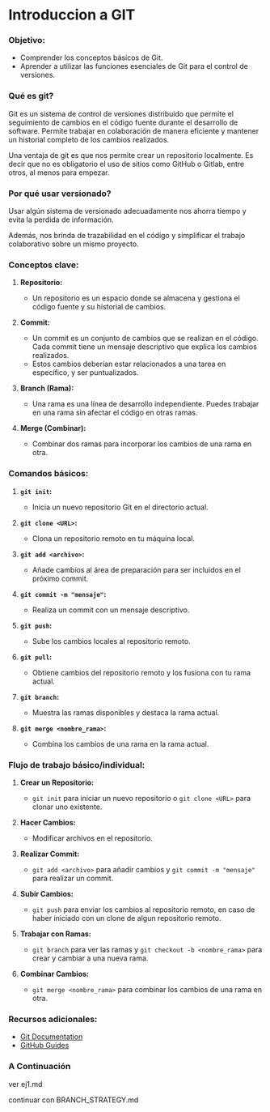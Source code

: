 # Introduccion a GIT

### Objetivo:
- Comprender los conceptos básicos de Git.
- Aprender a utilizar las funciones esenciales de Git para el control de versiones.

### Qué es git?

Git es un sistema de control de versiones distribuido que permite el seguimiento de cambios en el código fuente durante el desarrollo de software. Permite trabajar en colaboración de manera eficiente y mantener un historial completo de los cambios realizados.

Una ventaja de git es que nos permite crear un repositorio localmente. Es decir que no es obligatorio el uso de sitios como GitHub o Gitlab, entre otros, al menos para empezar.

### Por qué usar versionado?

Usar algún sistema de versionado adecuadamente nos ahorra tiempo y evita la perdida de información.

Además, nos brinda de trazabilidad en el código y simplificar el trabajo colaborativo sobre un mismo proyecto.

### Conceptos clave:

1. **Repositorio:**
   - Un repositorio es un espacio donde se almacena y gestiona el código fuente y su historial de cambios.

2. **Commit:**
   - Un commit es un conjunto de cambios que se realizan en el código. Cada commit tiene un mensaje descriptivo que explica los cambios realizados.
   - Estos cambios deberían estar relacionados a una tarea en específico, y ser puntualizados.

3. **Branch (Rama):**
   - Una rama es una línea de desarrollo independiente. Puedes trabajar en una rama sin afectar el código en otras ramas.

4. **Merge (Combinar):**
   - Combinar dos ramas para incorporar los cambios de una rama en otra.

### Comandos básicos:

1. **`git init`:**
   - Inicia un nuevo repositorio Git en el directorio actual.

2. **`git clone <URL>`:**
   - Clona un repositorio remoto en tu máquina local.

3. **`git add <archivo>`:**
   - Añade cambios al área de preparación para ser incluidos en el próximo commit.

4. **`git commit -m "mensaje"`:**
   - Realiza un commit con un mensaje descriptivo.

5. **`git push`:**
   - Sube los cambios locales al repositorio remoto.

6. **`git pull`:**
   - Obtiene cambios del repositorio remoto y los fusiona con tu rama actual.

7. **`git branch`:**
   - Muestra las ramas disponibles y destaca la rama actual.

8. **`git merge <nombre_rama>`:**
   - Combina los cambios de una rama en la rama actual.

### Flujo de trabajo básico/individual:

1. **Crear un Repositorio:**
   - `git init` para iniciar un nuevo repositorio o `git clone <URL>` para clonar uno existente.

2. **Hacer Cambios:**
   - Modificar archivos en el repositorio.

3. **Realizar Commit:**
   - `git add <archivo>` para añadir cambios y `git commit -m "mensaje"` para realizar un commit.

4. **Subir Cambios:**
   - `git push` para enviar los cambios al repositorio remoto, en caso de haber iniciado con un clone de algun repositorio remoto.

5. **Trabajar con Ramas:**
   - `git branch` para ver las ramas y `git checkout -b <nombre_rama>` para crear y cambiar a una nueva rama.

6. **Combinar Cambios:**
   - `git merge <nombre_rama>` para combinar los cambios de una rama en otra.

### Recursos adicionales:

- [Git Documentation](https://git-scm.com/doc)
- [GitHub Guides](https://guides.github.com/)

### A Continuación

ver ej1.md

continuar con BRANCH_STRATEGY.md